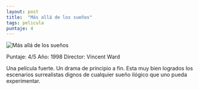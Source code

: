 ```yaml
---
layout: post
title:  "Más allá de los sueños"
tags: pelicula
puntaje: 4
---
```




![Más allá de los sueños](https://es.web.img3.acsta.net/medias/nmedia/18/91/35/04/20141083.jpg)

Puntaje: 4/5 
Año: 1998
Director: Vincent Ward

Una película fuerte. Un drama de principio a fin. Esta muy bien logrados los escenarios surrealistas dignos de cualquier sueño ilógico que uno pueda experimentar.

